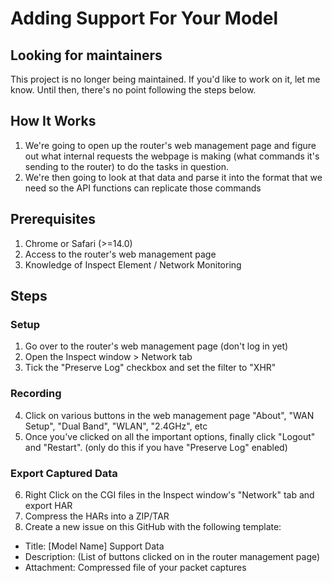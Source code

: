 # Adding Support For Your Model

## Looking for maintainers
This project is no longer being maintained. If you'd like to work on it, let me know. Until then, there's no point following the steps below.

## How It Works
1. We're going to open up the router's web management page and figure out what internal requests the webpage is making (what commands it's sending to the router) to do the tasks in question.  
2. We're then going to look at that data and parse it into the format that we need so the API functions can replicate those commands

## Prerequisites 
1. Chrome or Safari (>=14.0)
2. Access to the router's web management page
3. Knowledge of Inspect Element / Network Monitoring

## Steps
### Setup
1. Go over to the router's web management page (don't log in yet)
2. Open the Inspect window > Network tab
3. Tick the "Preserve Log" checkbox and set the filter to "XHR"
### Recording
4. Click on various buttons in the web management page "About", "WAN Setup", "Dual Band", "WLAN", "2.4GHz", etc 
5. Once you've clicked on all the important options, finally click "Logout" and "Restart". (only do this if you have "Preserve Log" enabled)
### Export Captured Data
6. Right Click on the CGI files in the Inspect window's "Network" tab and export HAR
7. Compress the HARs into a ZIP/TAR
8. Create a new issue on this GitHub with the following template:
  - Title: [Model Name] Support Data
  - Description: (List of buttons clicked on in the router management page)
  - Attachment: Compressed file of your packet captures
  
